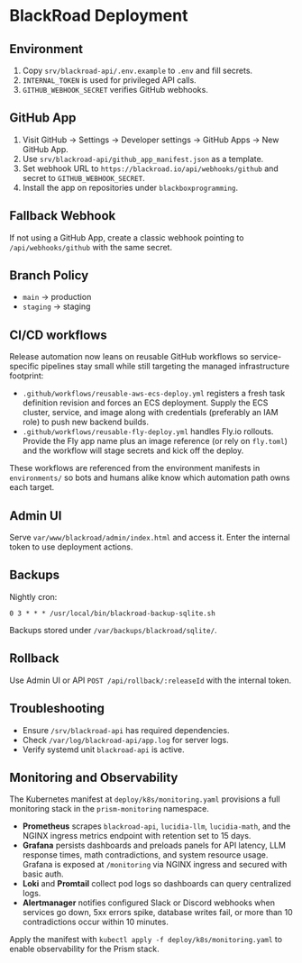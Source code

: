 # BlackRoad Deployment

## Environment

1. Copy `srv/blackroad-api/.env.example` to `.env` and fill secrets.
2. `INTERNAL_TOKEN` is used for privileged API calls.
3. `GITHUB_WEBHOOK_SECRET` verifies GitHub webhooks.

## GitHub App

1. Visit GitHub → Settings → Developer settings → GitHub Apps → New GitHub App.
2. Use `srv/blackroad-api/github_app_manifest.json` as a template.
3. Set webhook URL to `https://blackroad.io/api/webhooks/github` and secret to `GITHUB_WEBHOOK_SECRET`.
4. Install the app on repositories under `blackboxprogramming`.

## Fallback Webhook

If not using a GitHub App, create a classic webhook pointing to `/api/webhooks/github` with the same secret.

## Branch Policy

- `main` → production
- `staging` → staging

## CI/CD workflows

Release automation now leans on reusable GitHub workflows so service-specific
pipelines stay small while still targeting the managed infrastructure footprint:

- `.github/workflows/reusable-aws-ecs-deploy.yml` registers a fresh task
  definition revision and forces an ECS deployment. Supply the ECS cluster,
  service, and image along with credentials (preferably an IAM role) to push new
  backend builds.
- `.github/workflows/reusable-fly-deploy.yml` handles Fly.io rollouts. Provide
  the Fly app name plus an image reference (or rely on `fly.toml`) and the
  workflow will stage secrets and kick off the deploy.

These workflows are referenced from the environment manifests in
`environments/` so bots and humans alike know which automation path owns each
target.

## Admin UI

Serve `var/www/blackroad/admin/index.html` and access it. Enter the internal token to use deployment actions.

## Backups

Nightly cron:
```
0 3 * * * /usr/local/bin/blackroad-backup-sqlite.sh
```
Backups stored under `/var/backups/blackroad/sqlite/`.

## Rollback

Use Admin UI or API `POST /api/rollback/:releaseId` with the internal token.

## Troubleshooting

- Ensure `/srv/blackroad-api` has required dependencies.
- Check `/var/log/blackroad-api/app.log` for server logs.
- Verify systemd unit `blackroad-api` is active.

## Monitoring and Observability

The Kubernetes manifest at `deploy/k8s/monitoring.yaml` provisions a full
monitoring stack in the `prism-monitoring` namespace.

- **Prometheus** scrapes `blackroad-api`, `lucidia-llm`, `lucidia-math`, and the
  NGINX ingress metrics endpoint with retention set to 15 days.
- **Grafana** persists dashboards and preloads panels for API latency, LLM
  response times, math contradictions, and system resource usage. Grafana is
  exposed at `/monitoring` via NGINX ingress and secured with basic auth.
- **Loki** and **Promtail** collect pod logs so dashboards can query centralized
  logs.
- **Alertmanager** notifies configured Slack or Discord webhooks when services
  go down, 5xx errors spike, database writes fail, or more than 10 contradictions
  occur within 10 minutes.

Apply the manifest with `kubectl apply -f deploy/k8s/monitoring.yaml` to enable
observability for the Prism stack.
